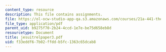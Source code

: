 ```yaml
---
content_type: resource
description: This file contains assignments.
file: https://ol-ocw-studio-app-qa.s3.amazonaws.com/courses/21a-441-the-conquest-of-america-spring-2004/f33eddf67b02ffddb5fc1363c65dcab8_jesuitrelpaper3.pdf
file_type: application/pdf
parent_uid: b9275f70-2b24-4ccd-1e7e-be75d658eb8d
resourcetype: Document
title: jesuitrelpaper3.pdf
uid: f33eddf6-7b02-ffdd-b5fc-1363c65dcab8
---
```

